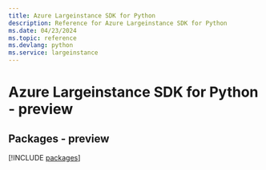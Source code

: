 ```yaml
---
title: Azure Largeinstance SDK for Python
description: Reference for Azure Largeinstance SDK for Python
ms.date: 04/23/2024
ms.topic: reference
ms.devlang: python
ms.service: largeinstance
---
```

# Azure Largeinstance SDK for Python - preview
## Packages - preview
[!INCLUDE [packages](largeinstance-index.md)]